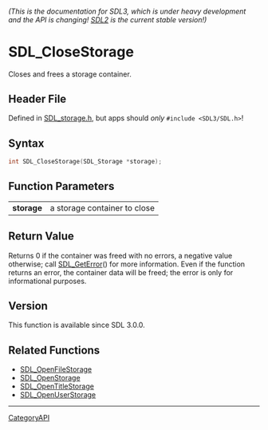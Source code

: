 ###### (This is the documentation for SDL3, which is under heavy development and the API is changing! [SDL2](https://wiki.libsdl.org/SDL2/) is the current stable version!)
# SDL_CloseStorage

Closes and frees a storage container.

## Header File

Defined in [SDL_storage.h](https://github.com/libsdl-org/SDL/blob/main/include/SDL3/SDL_storage.h), but apps should _only_ `#include <SDL3/SDL.h>`!

## Syntax

```c
int SDL_CloseStorage(SDL_Storage *storage);

```

## Function Parameters

|                 |                              |
| --------------- | ---------------------------- |
| **storage**     | a storage container to close |

## Return Value

Returns 0 if the container was freed with no errors, a negative value
otherwise; call [SDL_GetError](SDL_GetError)() for more information. Even
if the function returns an error, the container data will be freed; the
error is only for informational purposes.

## Version

This function is available since SDL 3.0.0.

## Related Functions

* [SDL_OpenFileStorage](SDL_OpenFileStorage)
* [SDL_OpenStorage](SDL_OpenStorage)
* [SDL_OpenTitleStorage](SDL_OpenTitleStorage)
* [SDL_OpenUserStorage](SDL_OpenUserStorage)

----
[CategoryAPI](CategoryAPI)


